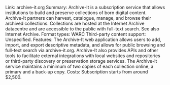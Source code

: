 Link: archive-it.org 
Summary: Archive-It is a subscription service that allows institutions to build and preserve collections of born digital content. Archive-It partners can harvest, catalogue, manage, and browse their archived collections. Collections are hosted at the Internet Archive datacentre and are accessible to the public with full-text search. See also Internet Archive. 
Format types: WARC
Third-party content support: Unspecified.
Features: The Archive-It web application allows users to add, import, and export descriptive metadata, and allows for public browsing and full-text search via archive-it.org. Archive-It also provides APIs and other tools to facilitate external integrations with local websites and repositories or third-party discovery or preservation storage services. The Archive-It service maintains a minimum of two copies of each collection online, a primary and a back-up copy.
Costs: Subscription starts from around $2,500. 